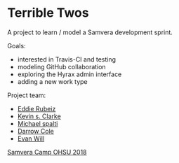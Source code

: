 # Terrible Twos

A project to learn / model a Samvera development sprint.

Goals: 

- interested in Travis-CI and testing
- modeling GitHub collaboration
- exploring the Hyrax admin interface
- adding a new work type

Project team: 

- [Eddie Rubeiz](https://github.com/eddierubeiz)
- [Kevin s. Clarke](https://github.com/ksclarke)
- [Michael spalti](https://github.com/mspalti)
- [Darrow Cole](https://github.com/darrowcoucla)
- [Evan Will](https://github.com/evanwill)

[Samvera Camp OHSU 2018](https://github.com/RepoCamp/ohsu2018)
